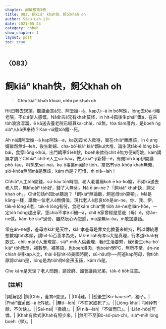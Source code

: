 ```yaml
---
chapter: 鹹酸甜第3冊
title: 083. 飼kiáⁿ khah快，飼父khah oh
author: Siau Lah-jih
date: 2021-05-23
category: chheh
show_chapter: 1
layout: post
toc: true
---
```


## 〈083〉
# 飼kiáⁿ khah快，飼父khah oh
> **Chhī kiáⁿ khah khoài, chhī pē khah oh**
 
Hit日轉去崁頂，聽講金吉á兄、阿堂嫂--à，kap力--à in bó͘阿珠，lóng去tòa-tī養老院，不止á使人感慨。Nā金吉á兄有khah莫怪，in hit-ê孤後生pháiⁿ鐵á，在來to̍h浪浪溜溜，ē kā送去養老院已經算ka-chài，nā無，tòa tiàm厝內，是boeh ǹg siáⁿ人kā伊奉待？Kan-nā餓to̍h餓--死。

Ah nā講阿堂嫂--à kap阿珠--a，ka送去hō͘人款待，實在chiâⁿ無應該，in ê ang婿雖然無tī--leh，後生新婦、cha-bó͘-kiáⁿ kiáⁿ婿kui大堆，論生活ta̍k-ê lóng bē-bái，食穿liōng-khùi，出門轎車tī leh駛，boeh來款待chit ê無方便ê阿娘，kám講無才調？Chhiàⁿ chi̍t-ê人工sū-hāu，做人kiáⁿ-jî新婦--ê，有閒to̍h kap伊開講phò-tāu，叫孫來sai-nai，ka-tī事業mā顧ē tio̍h，當然有sió-khóa khah無閒，sió-khóa無閒mā是應該，kám m̄是？可惜，m̄ niā--lah！

Chhiàⁿ人工to̍h開錢，sū-hāu to̍h時間，老人老番癲koh ē ko-ko纏，不如kā送去老人院，無khoàiⁿ to̍h好，錢了人無tāi。Ná ē án-ne？「飼kiáⁿ khah快，飼父khah oh」。Chit句話m̄知bat聽過？「飼kiáⁿ無論飯，飼爸母to̍h算頓」。Mā是kāng一樣，講做一位老人ê無價值，現代老人ê悲哀to̍h是án-ne。你、我、伊，ta̍k-ê lóng ē老，ta̍k-ê lóng有份，食老kám chiaⁿ實 tio̍h án-ne老liân-hôe，一定to̍h hông趕出家，恁chia不孝ê sī細--à，chit ê家曾經是恁爸（母）ê，你án-ne做，kám bē siuⁿ過份，雖然阮心內怨慼，mā是無ta-ôa，m̄敢加講話。

常在án-ne想，爸母疼kiáⁿ是天性，kiáⁿ孝爸母是靠文化教養來維持，所以傳統思想教咱to̍h孝順，講hit-lō百善孝為先，ta̍k-ê lia̍h有孝sī大是真理，行孝道khah有款式，chit-mái ê人重現實，siáⁿ-mih人倫義理，我ê生活要緊，我ê後生cha-bó͘-kiáⁿ to̍h教示，補數學，補英語，也boeh烘肉，也boeh學PC，無所不至，án-ne chiah ē得kap人比，thài ē有hit-lō美國時間，sū-hāu你──阿爸kap阿母，你tio̍h原諒chiah是，lóng是為tio̍h你ê金孫玉孫，kám m̄是。

Che kám是天理？老人問題，請政府、國會議員兄弟，ta̍k-ê tio̍h注意。

 
### 【註解】

|詞|解說|
|飼|Chhī，養育ê意思。|
|Oh|難。|
|孤後生|Ko͘-hāu-seⁿ，獨子。|
|Pháiⁿ鐵á|鐵--à ê外號。|
|無tī--leh|『不在家或死了』。|
|Liōng-khùi|『綽綽有餘，不欠缺』。|
|Sai-nai|『撒嬌』。|
|M̄ niā--lah|『不做而已』。|
|Liân-hôe|可憐。|
|Khah有款式|Khah有照步來。|
|無所不至|Bô-só͘-put-chì，siáⁿ-mih lóng boeh（學）。|
